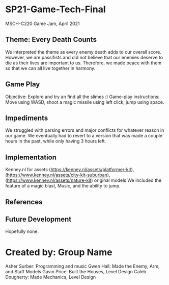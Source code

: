 # SP21-Game-Tech-Final
MSCH-C220 Game Jam, April 2021

## Theme: Every Death Counts
We interpreted the theme as every enemy death adds to our overall score. However, we are passifists and did not believe that our enemies deserve to die as their lives are important to us. Therefore, we made peace with them so that we can all live together in harmony.

## Game Play
Objective: Explore and try an find all the slimes :)
Game-play instructions: Move using WASD, shoot a magic missile using left click, jump using space.

## Impediments
We struggled with parsing errors and major conflicts for whatever reason in our game. We eventually had to revert to a version that was made a couple hours in the past, while only having 3 hours left.

## Implementation
Kenney.nl for assets (https://kenney.nl/assets/platformer-kit), (https://www.kenney.nl/assets/city-kit-suburban), (https://www.kenney.nl/assets/nature-kit)
original models
We included the feature of a magic blast, Music, and the ability to jump.

## References

## Future Development
Hopefully none.

# Created by: Group Name
Asher Surber: Programming and music
Gwen Hall: Made the Enemy, Arm, and Staff Models
Gavin Price: Built the Houses, Level Design
Caleb Dougherty: Made Mechanics, Level Design
